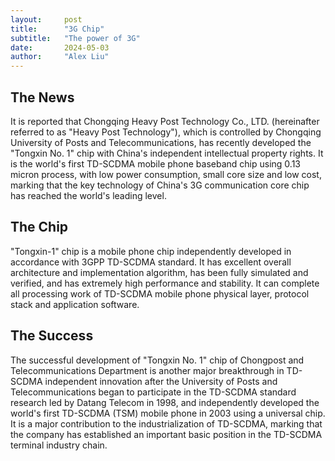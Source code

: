 ```yaml
---
layout:     post
title:      "3G Chip"
subtitle:   "The power of 3G"
date:       2024-05-03
author:     "Alex Liu"
---
```




## The News

It is reported that Chongqing Heavy Post Technology Co., LTD. (hereinafter referred to as "Heavy Post Technology"), which is controlled by Chongqing University of Posts and Telecommunications, has recently developed the "Tongxin No. 1" chip with China's independent intellectual property rights. It is the world's first TD-SCDMA mobile phone baseband chip using 0.13 micron process, with low power consumption, small core size and low cost, marking that the key technology of China's 3G communication core chip has reached the world's leading level.

## The Chip

"Tongxin-1" chip is a mobile phone chip independently developed in accordance with 3GPP TD-SCDMA standard. It has excellent overall architecture and implementation algorithm, has been fully simulated and verified, and has extremely high performance and stability. It can complete all processing work of TD-SCDMA mobile phone physical layer, protocol stack and application software.



## The Success

The successful development of "Tongxin No. 1" chip of Chongpost and Telecommunications Department is another major breakthrough in TD-SCDMA independent innovation after the University of Posts and Telecommunications began to participate in the TD-SCDMA standard research led by Datang Telecom in 1998, and independently developed the world's first TD-SCDMA (TSM) mobile phone in 2003 using a universal chip. It is a major contribution to the industrialization of TD-SCDMA, marking that the company has established an important basic position in the TD-SCDMA terminal industry chain.
